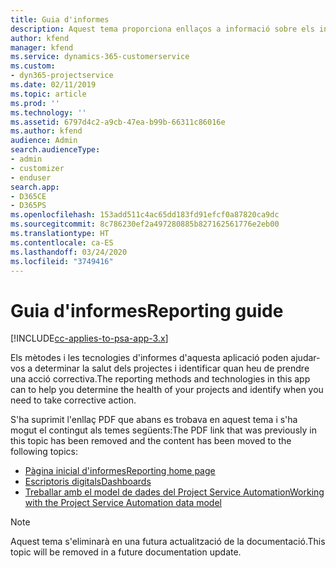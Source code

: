 ```yaml
---
title: Guia d'informes
description: Aquest tema proporciona enllaços a informació sobre els informes.
author: kfend
manager: kfend
ms.service: dynamics-365-customerservice
ms.custom:
- dyn365-projectservice
ms.date: 02/11/2019
ms.topic: article
ms.prod: ''
ms.technology: ''
ms.assetid: 6797d4c2-a9cb-47ea-b99b-66311c86016e
ms.author: kfend
audience: Admin
search.audienceType:
- admin
- customizer
- enduser
search.app:
- D365CE
- D365PS
ms.openlocfilehash: 153add511c4ac65dd183fd91efcf0a87820ca9dc
ms.sourcegitcommit: 8c786230ef2a497280885b827162561776e2eb00
ms.translationtype: HT
ms.contentlocale: ca-ES
ms.lasthandoff: 03/24/2020
ms.locfileid: "3749416"
---
```

# <a name="reporting-guide"></a><span data-ttu-id="08011-103">Guia d'informes</span><span class="sxs-lookup"><span data-stu-id="08011-103">Reporting guide</span></span>

[!INCLUDE[cc-applies-to-psa-app-3.x](../../includes/cc-applies-to-psa-app-3x.md)]

<span data-ttu-id="08011-104">Els mètodes i les tecnologies d'informes d'aquesta aplicació poden ajudar-vos a determinar la salut dels projectes i identificar quan heu de prendre una acció correctiva.</span><span class="sxs-lookup"><span data-stu-id="08011-104">The reporting methods and technologies in this app can to help you determine the health of your projects and identify when you need to take corrective action.</span></span> 

<span data-ttu-id="08011-105">S'ha suprimit l'enllaç PDF que abans es trobava en aquest tema i s'ha mogut el contingut als temes següents:</span><span class="sxs-lookup"><span data-stu-id="08011-105">The PDF link that was previously in this topic has been removed and the content has been moved to the following topics:</span></span>

- [<span data-ttu-id="08011-106">Pàgina inicial d'informes</span><span class="sxs-lookup"><span data-stu-id="08011-106">Reporting home page</span></span>](../reports-reporting-dynamics-365-project-service.md)
- [<span data-ttu-id="08011-107">Escriptoris digitals</span><span class="sxs-lookup"><span data-stu-id="08011-107">Dashboards</span></span>](../reports-dashboards.md)
- [<span data-ttu-id="08011-108">Treballar amb el model de dades del Project Service Automation</span><span class="sxs-lookup"><span data-stu-id="08011-108">Working with the Project Service Automation data model</span></span>](../reports-working-project-service-data-model.md)

> [!NOTE]
> <span data-ttu-id="08011-109">Aquest tema s'eliminarà en una futura actualització de la documentació.</span><span class="sxs-lookup"><span data-stu-id="08011-109">This topic will be removed in a future documentation update.</span></span> 
